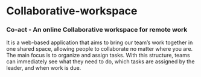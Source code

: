 # Collaborative-workspace

### Co-act - An online Collaborative workspace for remote work


It is a web-based application that aims to bring our team’s work together in one shared space, allowing people to collaborate no matter where you are. The main focus is to organize and assign tasks. With this structure, teams can immediately see what they need to do, which tasks are assigned by the leader, and when work is due. 